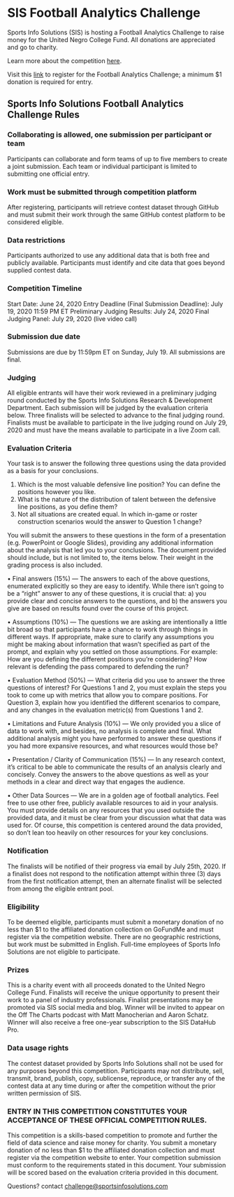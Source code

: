# SIS Football Analytics Challenge

Sports Info Solutions (SIS) is hosting a Football Analytics Challenge to raise money for the United Negro College Fund.  All donations are appreciated and go to charity.

Learn more about the competition [here](http://www.sportsinfosolutions.com/sports-info-solutions-to-host-football-analytics-challenge-to-raise-money-for-the-united-negro-college-fund/).

Visit this [link](https://docs.google.com/forms/d/e/1FAIpQLSf_dRn9aciVg35AMFHj3VgRt8N6v8RqjHV20XVuHsDf6GkzgQ/viewform) to register for the Football Analytics Challenge; a minimum $1 donation is required for entry.

## Sports Info Solutions Football Analytics Challenge Rules
 
### Collaborating is allowed, one submission per participant or team
Participants can collaborate and form teams of up to five members to create a joint submission. Each team or individual participant is limited to submitting one official entry.
 
### Work must be submitted through competition platform
After registering, participants will retrieve contest dataset through GitHub and must submit their work through the same GitHub contest platform to be considered eligible.
 
### Data restrictions
Participants authorized to use any additional data that is both free and publicly available. Participants must identify and cite data that goes beyond supplied contest data.
 
### Competition Timeline
Start Date: June 24, 2020
Entry Deadline (Final Submission Deadline): July 19, 2020 11:59 PM ET
Preliminary Judging Results: July 24, 2020
Final Judging Panel: July 29, 2020 (live video call)
 
### Submission due date
Submissions are due by 11:59pm ET on Sunday, July 19. All submissions are final.
 
### Judging
All eligible entrants will have their work reviewed in a preliminary judging round conducted by the Sports Info Solutions Research & Development Department. Each submission will be judged by the evaluation criteria below. Three finalists will be selected to advance to the final judging round. Finalists must be available to participate in the live judging round on July 29, 2020 and must have the means available to participate in a live Zoom call.
 
### Evaluation Criteria
Your task is to answer the following three questions using the data provided as a basis for your conclusions.

1.	Which is the most valuable defensive line position? You can define the positions however you like.
2.	What is the nature of the distribution of talent between the defensive line positions, as you define them?
3.	Not all situations are created equal. In which in-game or roster construction scenarios would the answer to Question 1 change?

You will submit the answers to these questions in the form of a presentation (e.g. PowerPoint or Google Slides), providing any additional information about the analysis that led you to your conclusions. The document provided should include, but is not limited to, the items below. Their weight in the grading process is also included.

• Final answers (15%) — The answers to each of the above questions, enumerated explicitly so they are easy to identify. While there isn’t going to be a “right” answer to any of these questions, it is crucial that: a) you provide clear and concise answers to the questions, and b) the answers you give are based on results found over the course of this project.

• Assumptions (10%) — The questions we are asking are intentionally a little bit broad so that participants have a chance to work through things in different ways. If appropriate, make sure to clarify any assumptions you might be making about information that wasn’t specified as part of the prompt, and explain why you settled on those assumptions. 
For example: How are you defining the different positions you’re considering? How relevant is defending the pass compared to defending the run?

• Evaluation Method (50%) — What criteria did you use to answer the three questions of interest? For Questions 1 and 2, you must explain the steps you took to come up with metrics that allow you to compare positions. For Question 3, explain how you identified the different scenarios to compare, and any changes in the evaluation metric(s) from Questions 1 and 2.

• Limitations and Future Analysis (10%) — We only provided you a slice of data to work with, and besides, no analysis is complete and final. What additional analysis might you have performed to answer these questions if you had more expansive resources, and what resources would those be?

• Presentation / Clarity of Communication (15%) — In any research context, it’s critical to be able to communicate the results of an analysis clearly and concisely. Convey the answers to the above questions as well as your methods in a clear and direct way that engages the audience.

• Other Data Sources — We are in a golden age of football analytics. Feel free to use other free, publicly available resources to aid in your analysis. You must provide details on any resources that you used outside the provided data, and it must be clear from your discussion what that data was used for. Of course, this competition is centered around the data provided, so don’t lean too heavily on other resources for your key conclusions.
 
### Notification
The finalists will be notified of their progress via email by July 25th, 2020. If a finalist does not respond to the notification attempt within three (3) days from the first notification attempt, then an alternate finalist will be selected from among the eligible entrant pool.
 
### Eligibility
To be deemed eligible, participants must submit a monetary donation of no less than $1 to the affiliated donation collection on GoFundMe and must register via the competition website. There are no geographic restrictions, but work must be submitted in English.
Full-time employees of Sports Info Solutions are not eligible to participate.
 
### Prizes
This is a charity event with all proceeds donated to the United Negro College Fund. Finalists will receive the unique opportunity to present their work to a panel of industry professionals. Finalist presentations may be promoted via SIS social media and blog. Winner will be invited to appear on the Off The Charts podcast with Matt Manocherian and Aaron Schatz. Winner will also receive a free one-year subscription to the SIS DataHub Pro.
 
### Data usage rights
The contest dataset provided by Sports Info Solutions shall not be used for any purposes beyond this competition. Participants may not distribute, sell, transmit, brand, publish, copy, sublicense, reproduce, or transfer any of the contest data at any time during or after the competition without the prior written permission of SIS.
 
### ENTRY IN THIS COMPETITION CONSTITUTES YOUR ACCEPTANCE OF THESE OFFICIAL COMPETITION RULES.
This competition is a skills-based competition to promote and further the field of data science and raise money for charity. You submit a monetary donation of no less than $1 to the affiliated donation collection and must register via the competition website to enter. Your competition submission must conform to the requirements stated in this document. Your submission will be scored based on the evaluation criteria provided in this document.

Questions? contact challenge@sportsinfosolutions.com
